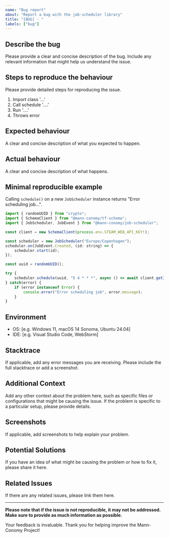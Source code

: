 ```yaml
---
name: "Bug report"
about: "Report a bug with the job-scheduler library"
title: "[BUG] - "
labels: ["bug"]
---
```


## Describe the bug

Please provide a clear and concise description of the bug. Include any relevant information that might help us understand the issue.

## Steps to reproduce the behaviour

Please provide detailed steps for reproducing the issue.
1. Import class '...'
2. Call schedule '....'
3. Run '....'
4. Throws error

## Expected behaviour

A clear and concise description of what you expected to happen.

## Actual behaviour

A clear and concise description of what happens.

## Minimal reproducible example
Calling `schedule()` on a new `JobScheduler` instance returns "Error scheduling job...".

```js
import { randomUUID } from "crypto";
import { SchemaClient } from "@mann-conomy/tf-schema";
import { JobScheduler, JobEvent } from "@mann-conomy/job-scheduler";

const client = new SchemaClient(process.env.STEAM_WEB_API_KEY!);

const scheduler = new JobScheduler("Europe/Copenhagen");
scheduler.on(JobEvent.Created, (id: string) => {
    scheduler.start(id);
});

const uuid = randomUUID();

try {
    scheduler.schedule(uuid, "5 4 * * *", async () => await client.getItemSchema());
} catch(error) {
    if (error instanceof Error) {
        console.error("Error scheduling job", error.message);
    }
}
```

## Environment

- OS: [e.g. Windows 11, macOS 14 Sonoma, Ubuntu 24.04]
- IDE: [e.g. Visual Studio Code, WebStorm]

## Stacktrace

If applicable, add any error messages you are receiving. Please include the full stacktrace or add a screenshot.

## Additional Context

Add any other context about the problem here, such as specific files or configurations that might be causing the issue. If the problem is specific to a particular setup, please provide details.

## Screenshots

If applicable, add screenshots to help explain your problem.

## Potential Solutions

If you have an idea of what might be causing the problem or how to fix it, please share it here.

## Related Issues

If there are any related issues, please link them here.

---

**Please note that if the issue is not reproducible, it may not be addressed. Make sure to provide as much information as possible.**

Your feedback is invaluable. Thank you for helping improve the Mann-Conomy Project!
